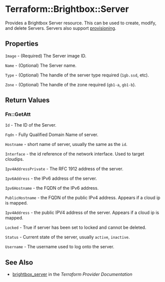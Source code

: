 # Terraform::Brightbox::Server

Provides a Brightbox Server resource. This can be used to create,
modify, and delete Servers. Servers also support
[provisioning](/docs/provisioners/index.html).

## Properties

`Image` - (Required) The Server image ID.

`Name` - (Optional) The Server name.

`Type` - (Optional) The handle of the server type required (`1gb.ssd`, etc).

`Zone` - (Optional) The handle of the zone required (`gb1-a`, `gb1-b`).


## Return Values

### Fn::GetAtt

`Id` - The ID of the Server.

`Fqdn` - Fully Qualified Domain Name of server.

`Hostname` - short name of server, usually the same as the `id`.

`Interface` - the id reference of the network interface. Used to target cloudips.

`Ipv4AddressPrivate` - The RFC 1912 address of the server.

`Ipv6Address` - the IPv6 address of the server.

`Ipv6Hostname` - the FQDN of the IPv6 address.

`PublicHostname` - the FQDN of the public IPv4 address. Appears if a cloud ip is mapped.

`Ipv4Address` - the public IPV4 address of the server. Appears if a cloud ip is mapped.

`Locked` - True if server has been set to locked and cannot be deleted.

`Status` - Current state of the server, usually `active`, `inactive`.

`Username` - The username used to log onto the server.

## See Also

* [brightbox_server](https://www.terraform.io/docs/providers/brightbox/r/server.html) in the _Terraform Provider Documentation_